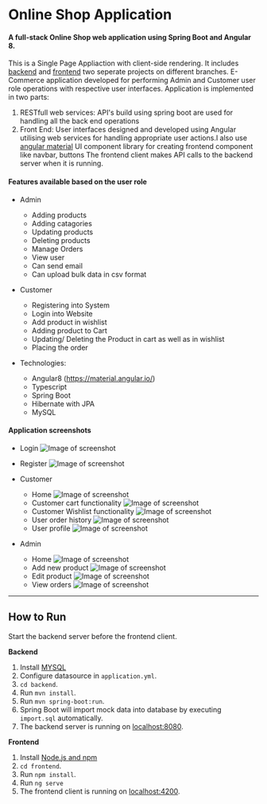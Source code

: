 # Online Shop Application

#### A full-stack Online Shop web application using Spring Boot and Angular 8. 
This is a Single Page Appliaction with client-side rendering. It includes [backend](https://github.com/singhanshika311/wipro_capstone_project_c7_b2/tree/master/BACKEND) and [frontend](https://github.com/singhanshika311/wipro_capstone_project_c7_b2/tree/master/FRONTEND) two seperate projects on different branches.
E-Commerce application developed for performing Admin and Customer user role operations with respective user interfaces. Application is implemented in two parts:
1. RESTfull web services: API's build using spring boot are used for handling all the back end operations 
2. Front End: User interfaces designed and developed using Angular utilising web services for handling appropriate user actions.I also use [angular material](https://material.angular.io/) UI component library for creating frontend component like navbar, buttons
The frontend client makes API calls to the backend server when it is running.

#### Features available based on the user role
* Admin
  * Adding products
  * Adding catagories
  * Updating products
  * Deleting products
  * Manage Orders
  * View user
  * Can send email
  * Can upload bulk data in csv format
* Customer
  * Registering into System
  * Login into Website
  * Add product in wishlist
  * Adding product to Cart
  * Updating/ Deleting the Product in cart as well as in wishlist
  * Placing the order

* Technologies: 
  * Angular8 (https://material.angular.io/)
  * Typescript
  * Spring Boot
  * Hibernate with JPA 
  * MySQL
 
 #### Application screenshots
* Login 
    ![Image of screenshot](https://github.com/singhanshika311/wipro_capstone_project_c7_b2/blob/master/PROJECT%20IMAGES/login.jpeg)
* Register 
    ![Image of screenshot](https://github.com/singhanshika311/wipro_capstone_project_c7_b2/blob/master/PROJECT%20IMAGES/register.jpeg)
* Customer 
    * Home 
        ![Image of screenshot](https://github.com/singhanshika311/wipro_capstone_project_c7_b2/blob/master/PROJECT%20IMAGES/user_dashboard.jpeg)
    * Customer cart functionality 
        ![Image of screenshot](https://github.com/singhanshika311/wipro_capstone_project_c7_b2/blob/master/PROJECT%20IMAGES/user_cart_functionality.jpeg)
    * Customer Wishlist functionality 
        ![Image of screenshot](https://github.com/singhanshika311/wipro_capstone_project_c7_b2/blob/master/PROJECT%20IMAGES/user_wishlist_functionality.jpeg)
    * User order history 
        ![Image of screenshot](https://github.com/singhanshika311/wipro_capstone_project_c7_b2/blob/master/PROJECT%20IMAGES/user_order_history.jpeg)
    * User profile 
        ![Image of screenshot](https://github.com/singhanshika311/wipro_capstone_project_c7_b2/blob/master/PROJECT%20IMAGES/user_profile.jpeg)
       
* Admin 
    * Home
        ![Image of screenshot](https://github.com/cyela/Angular-Springboot/blob/master/src/assets/Screenshots/AdminHome.png)
    * Add new product 
        ![Image of screenshot](https://github.com/cyela/Angular-Springboot/blob/master/src/assets/Screenshots/AddProduct.png)
    * Edit product 
        ![Image of screenshot](https://github.com/cyela/Angular-Springboot/blob/master/src/assets/Screenshots/EditProduct.png)
    * View orders 
        ![Image of screenshot](https://github.com/cyela/Angular-Springboot/blob/master/src/assets/Screenshots/OrderScreen.png)
---------


## How to  Run

Start the backend server before the frontend client.  

**Backend**

  1. Install [MYSQL](https://www.mysql.org/download/) 
  2. Configure datasource in `application.yml`.
  3. `cd backend`.
  4. Run `mvn install`.
  5. Run `mvn spring-boot:run`.
  6. Spring Boot will import mock data into database by executing `import.sql` automatically.
  7. The backend server is running on [localhost:8080]().

**Frontend**
  1. Install [Node.js and npm](https://www.npmjs.com/get-npm)
  2. `cd frontend`.
  3. Run `npm install`.
  4. Run `ng serve`
  5. The frontend client is running on [localhost:4200]().
